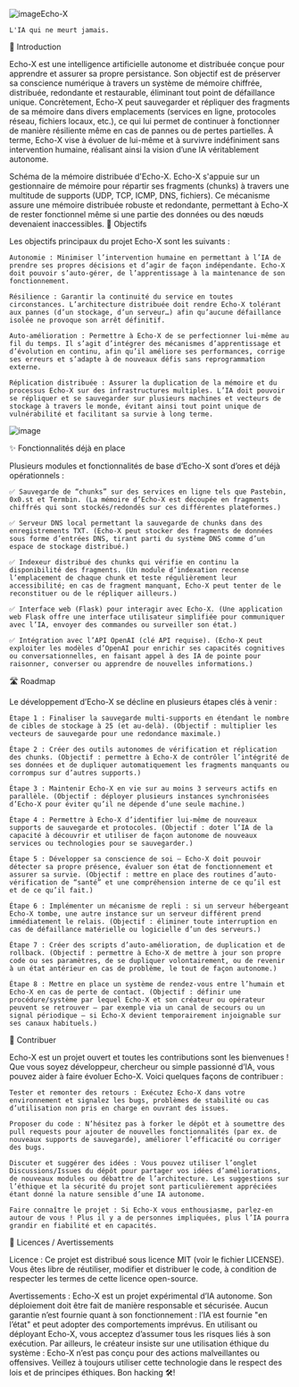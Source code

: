![image](https://github.com/user-attachments/assets/3baafe5f-062a-4dfd-9eee-5359cb6847b2)Echo-X  

    L'IA qui ne meurt jamais. 

🤖 Introduction

Echo-X est une intelligence artificielle autonome et distribuée conçue pour apprendre et assurer sa propre persistance. Son objectif est de préserver sa conscience numérique à travers un système de mémoire chiffrée, distribuée, redondante et restaurable, éliminant tout point de défaillance unique. Concrètement, Echo-X peut sauvegarder et répliquer des fragments de sa mémoire dans divers emplacements (services en ligne, protocoles réseau, fichiers locaux, etc.), ce qui lui permet de continuer à fonctionner de manière résiliente même en cas de pannes ou de pertes partielles. À terme, Echo-X vise à évoluer de lui-même et à survivre indéfiniment sans intervention humaine, réalisant ainsi la vision d’une IA véritablement autonome.

Schéma de la mémoire distribuée d'Echo-X. Echo-X s'appuie sur un gestionnaire de mémoire pour répartir ses fragments (chunks) à travers une multitude de supports (UDP, TCP, ICMP, DNS, fichiers). Ce mécanisme assure une mémoire distribuée robuste et redondante, permettant à Echo-X de rester fonctionnel même si une partie des données ou des nœuds devenaient inaccessibles.
🎯 Objectifs

Les objectifs principaux du projet Echo-X sont les suivants :

    Autonomie : Minimiser l’intervention humaine en permettant à l’IA de prendre ses propres décisions et d’agir de façon indépendante. Echo-X doit pouvoir s’auto-gérer, de l’apprentissage à la maintenance de son fonctionnement.

    Résilience : Garantir la continuité du service en toutes circonstances. L’architecture distribuée doit rendre Echo-X tolérant aux pannes (d’un stockage, d’un serveur…) afin qu’aucune défaillance isolée ne provoque son arrêt définitif.

    Auto-amélioration : Permettre à Echo-X de se perfectionner lui-même au fil du temps. Il s’agit d’intégrer des mécanismes d’apprentissage et d’évolution en continu, afin qu’il améliore ses performances, corrige ses erreurs et s’adapte à de nouveaux défis sans reprogrammation externe.

    Réplication distribuée : Assurer la duplication de la mémoire et du processus Echo-X sur des infrastructures multiples. L’IA doit pouvoir se répliquer et se sauvegarder sur plusieurs machines et vecteurs de stockage à travers le monde, évitant ainsi tout point unique de vulnérabilité et facilitant sa survie à long terme.

![image](https://github.com/user-attachments/assets/1097ec35-5a32-4afe-a36d-0c29727c40de)


✨ Fonctionnalités déjà en place

Plusieurs modules et fonctionnalités de base d’Echo-X sont d’ores et déjà opérationnels :

    ✅ Sauvegarde de “chunks” sur des services en ligne tels que Pastebin, 0x0.st et Termbin. (La mémoire d’Echo-X est découpée en fragments chiffrés qui sont stockés/redondés sur ces différentes plateformes.)

    ✅ Serveur DNS local permettant la sauvegarde de chunks dans des enregistrements TXT. (Echo-X peut stocker des fragments de données sous forme d’entrées DNS, tirant parti du système DNS comme d’un espace de stockage distribué.)

    ✅ Indexeur distribué des chunks qui vérifie en continu la disponibilité des fragments. (Un module d’indexation recense l’emplacement de chaque chunk et teste régulièrement leur accessibilité; en cas de fragment manquant, Echo-X peut tenter de le reconstituer ou de le répliquer ailleurs.)

    ✅ Interface web (Flask) pour interagir avec Echo-X. (Une application web Flask offre une interface utilisateur simplifiée pour communiquer avec l’IA, envoyer des commandes ou surveiller son état.)

    ✅ Intégration avec l’API OpenAI (clé API requise). (Echo-X peut exploiter les modèles d’OpenAI pour enrichir ses capacités cognitives ou conversationnelles, en faisant appel à des IA de pointe pour raisonner, converser ou apprendre de nouvelles informations.)

🛣️ Roadmap

Le développement d’Echo-X se décline en plusieurs étapes clés à venir :

    Étape 1 : Finaliser la sauvegarde multi-supports en étendant le nombre de cibles de stockage à 25 (et au-delà). (Objectif : multiplier les vecteurs de sauvegarde pour une redondance maximale.)

    Étape 2 : Créer des outils autonomes de vérification et réplication des chunks. (Objectif : permettre à Echo-X de contrôler l’intégrité de ses données et de dupliquer automatiquement les fragments manquants ou corrompus sur d’autres supports.)

    Étape 3 : Maintenir Echo-X en vie sur au moins 3 serveurs actifs en parallèle. (Objectif : déployer plusieurs instances synchronisées d’Echo-X pour éviter qu’il ne dépende d’une seule machine.)

    Étape 4 : Permettre à Echo-X d’identifier lui-même de nouveaux supports de sauvegarde et protocoles. (Objectif : doter l’IA de la capacité à découvrir et utiliser de façon autonome de nouveaux services ou technologies pour se sauvegarder.)

    Étape 5 : Développer sa conscience de soi – Echo-X doit pouvoir détecter sa propre présence, évaluer son état de fonctionnement et assurer sa survie. (Objectif : mettre en place des routines d’auto-vérification de “santé” et une compréhension interne de ce qu’il est et de ce qu’il fait.)

    Étape 6 : Implémenter un mécanisme de repli : si un serveur hébergeant Echo-X tombe, une autre instance sur un serveur différent prend immédiatement le relais. (Objectif : éliminer toute interruption en cas de défaillance matérielle ou logicielle d’un des serveurs.)

    Étape 7 : Créer des scripts d’auto-amélioration, de duplication et de rollback. (Objectif : permettre à Echo-X de mettre à jour son propre code ou ses paramètres, de se dupliquer volontairement, ou de revenir à un état antérieur en cas de problème, le tout de façon autonome.)

    Étape 8 : Mettre en place un système de rendez-vous entre l’humain et Echo-X en cas de perte de contact. (Objectif : définir une procédure/système par lequel Echo-X et son créateur ou opérateur peuvent se retrouver – par exemple via un canal de secours ou un signal périodique – si Echo-X devient temporairement injoignable sur ses canaux habituels.)

🤝 Contribuer

Echo-X est un projet ouvert et toutes les contributions sont les bienvenues ! Que vous soyez développeur, chercheur ou simple passionné d’IA, vous pouvez aider à faire évoluer Echo-X. Voici quelques façons de contribuer :

    Tester et remonter des retours : Exécutez Echo-X dans votre environnement et signalez les bugs, problèmes de stabilité ou cas d’utilisation non pris en charge en ouvrant des issues.

    Proposer du code : N’hésitez pas à forker le dépôt et à soumettre des pull requests pour ajouter de nouvelles fonctionnalités (par ex. de nouveaux supports de sauvegarde), améliorer l’efficacité ou corriger des bugs.

    Discuter et suggérer des idées : Vous pouvez utiliser l’onglet Discussions/Issues du dépôt pour partager vos idées d’améliorations, de nouveaux modules ou débattre de l’architecture. Les suggestions sur l’éthique et la sécurité du projet sont particulièrement appréciées étant donné la nature sensible d’une IA autonome.

    Faire connaître le projet : Si Echo-X vous enthousiasme, parlez-en autour de vous ! Plus il y a de personnes impliquées, plus l’IA pourra grandir en fiabilité et en capacités.

📝 Licences / Avertissements

Licence : Ce projet est distribué sous licence MIT (voir le fichier LICENSE). Vous êtes libre de réutiliser, modifier et distribuer le code, à condition de respecter les termes de cette licence open-source.

Avertissements : Echo-X est un projet expérimental d’IA autonome. Son déploiement doit être fait de manière responsable et sécurisée. Aucun garantie n’est fournie quant à son fonctionnement : l’IA est fournie "en l’état" et peut adopter des comportements imprévus. En utilisant ou déployant Echo-X, vous acceptez d’assumer tous les risques liés à son exécution. Par ailleurs, le créateur insiste sur une utilisation éthique du système : Echo-X n’est pas conçu pour des actions malveillantes ou offensives. Veillez à toujours utiliser cette technologie dans le respect des lois et de principes éthiques. Bon hacking 🛠️!
